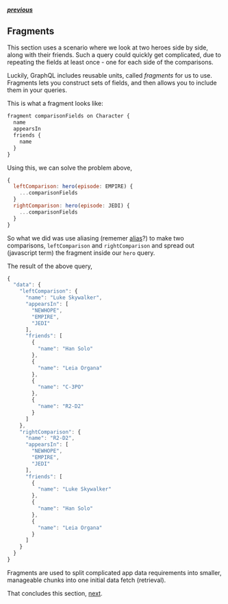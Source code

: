 ##### [previous][previous]

## Fragments

This section uses a scenario where we look at two heroes side by side, along with their friends. Such a query could quickly get complicated, due to repeating the fields at least once - one for each side of the comparisons.

Luckily, GraphQL includes reusable units, called _fragments_ for us to use. Fragments lets you construct sets of fields, and then allows you to include them in your queries.

This is what a fragment looks like:

```js
fragment comparisonFields on Character {
  name
  appearsIn
  friends {
    name
  }
}
```

Using this, we can solve the problem above,

```js
{
  leftComparison: hero(episode: EMPIRE) {
    ...comparisonFields
  }
  rightComparison: hero(episode: JEDI) {
    ...comparisonFields
  }
}
```

So what we did was use aliasing (rememer [alias][previous]?) to make two comparisons, `leftComparison` and `rightComparison` and spread out (javascript term) the fragment inside our `hero` query.

The result of the above query,

```js
{
  "data": {
    "leftComparison": {
      "name": "Luke Skywalker",
      "appearsIn": [
        "NEWHOPE",
        "EMPIRE",
        "JEDI"
      ],
      "friends": [
        {
          "name": "Han Solo"
        },
        {
          "name": "Leia Organa"
        },
        {
          "name": "C-3PO"
        },
        {
          "name": "R2-D2"
        }
      ]
    },
    "rightComparison": {
      "name": "R2-D2",
      "appearsIn": [
        "NEWHOPE",
        "EMPIRE",
        "JEDI"
      ],
      "friends": [
        {
          "name": "Luke Skywalker"
        },
        {
          "name": "Han Solo"
        },
        {
          "name": "Leia Organa"
        }
      ]
    }
  }
}
```

Fragments are used to split complicated app data requirements into smaller, manageable chunks into one initial data fetch (retrieval).

That concludes this section, [next][next].

[previous]: ./alias.md
[next]: ./operation-name.md
